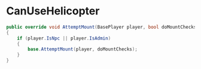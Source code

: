 <Badge type="danger" text="Carbon Compatible"/><Badge type="warning" text="Oxide Compatible"/>
# CanUseHelicopter
```csharp
public override void AttemptMount(BasePlayer player, bool doMountChecks = true)
{
	if (player.IsNpc || player.IsAdmin)
	{
		base.AttemptMount(player, doMountChecks);
	}
}

```
